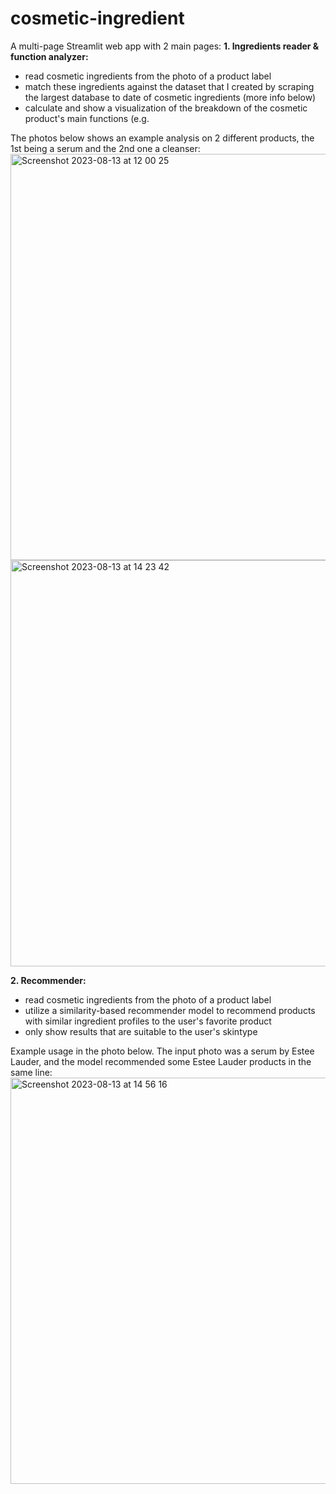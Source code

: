 # cosmetic-ingredient
 
A multi-page Streamlit web app with 2 main pages:
**1. Ingredients reader & function analyzer:**
- read cosmetic ingredients from the photo of a product label
- match these ingredients against the dataset that I created by scraping the largest database to date of cosmetic ingredients (more info below)
- calculate and show a visualization of the breakdown of the cosmetic product's main functions (e.g. 

The photos below shows an example analysis on 2 different products, the 1st being a serum and the 2nd one a cleanser:
<img width="780" alt="Screenshot 2023-08-13 at 12 00 25" src="https://github.com/irenehng/cosmetic-ingredient/assets/113161586/52327e9f-8b9a-41c5-a795-f2c2328c4cd4" height="650px" width="3px">
<img width="939" alt="Screenshot 2023-08-13 at 14 23 42" src="https://github.com/irenehng/cosmetic-ingredient/assets/113161586/1232a3b1-d6c7-41ed-8390-4e9991dce5f2" height = "650px">

**2. Recommender:**
- read cosmetic ingredients from the photo of a product label
- utilize a similarity-based recommender model to recommend products with similar ingredient profiles to the user's favorite product
- only show results that are suitable to the user's skintype

Example usage in the photo below. The input photo was a serum by Estee Lauder, and the model recommended some Estee Lauder products in the same line:
<img width="808" alt="Screenshot 2023-08-13 at 14 56 16" src="https://github.com/irenehng/cosmetic-ingredient/assets/113161586/d327d994-36c2-42f4-815b-da4670ac473e" height="650px">

